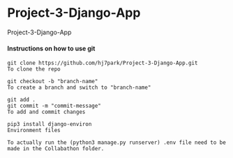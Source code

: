 # Project-3-Django-App
Project-3-Django-App


#### Instructions on how to use git ####
```
git clone https://github.com/hj7park/Project-3-Django-App.git
To clone the repo

git checkout -b "branch-name"
To create a branch and switch to "branch-name"

git add .
git commit -m "commit-message"
To add and commit changes

pip3 install django-environ
Environment files

To actually run the (python3 manage.py runserver) .env file need to be made in the Collabathon folder.
``` 
